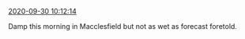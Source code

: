 [2020-09-30 10:12:14](https://mstdn.social/@hill_wanderer/104953330689795187)

Damp this morning in Macclesfield but not as wet as forecast foretold.